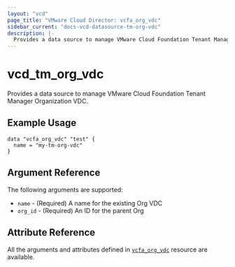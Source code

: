 ```yaml
---
layout: "vcd"
page_title: "VMware Cloud Director: vcfa_org_vdc"
sidebar_current: "docs-vcd-datasource-tm-org-vdc"
description: |-
  Provides a data source to manage VMware Cloud Foundation Tenant Manager Organization VDC.
---
```


# vcd\_tm\_org\_vdc

Provides a data source to manage VMware Cloud Foundation Tenant Manager Organization VDC.

## Example Usage

```hcl
data "vcfa_org_vdc" "test" {
  name = "my-tm-org-vdc"
}
```

## Argument Reference

The following arguments are supported:

* `name` - (Required) A name for the existing Org VDC
* `org_id` - (Required) An ID for the parent Org

## Attribute Reference

All the arguments and attributes defined in
[`vcfa_org_vdc`](/providers/vmware/vcd/latest/docs/resources/tm_org_vdc) resource are available.
